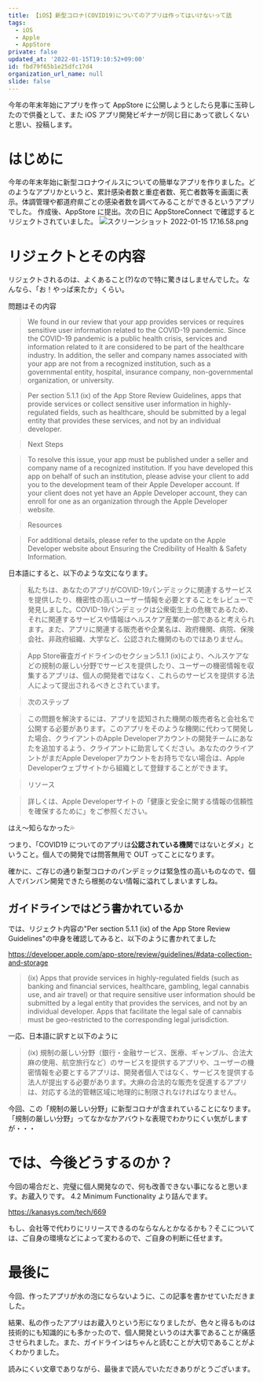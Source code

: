 ```yaml
---
title: 【iOS】新型コロナ(COVID19)についてのアプリは作ってはいけないって話
tags:
  - iOS
  - Apple
  - AppStore
private: false
updated_at: '2022-01-15T19:10:52+09:00'
id: fbd79f65b1e25dfc17d4
organization_url_name: null
slide: false
---
```

今年の年末年始にアプリを作って AppStore に公開しようとしたら見事に玉砕したので供養として、また iOS アプリ開発ビギナーが同じ目にあって欲しくないと思い、投稿します。

# はじめに
今年の年末年始に新型コロナウイルスについての簡単なアプリを作りました。どのようなアプリかというと、累計感染者数と重症者数、死亡者数等を画面に表示。体調管理や都道府県ごとの感染者数を調べてみることができるというアプリでした。
作成後、AppStore に提出。次の日に AppStoreConnect で確認するとリジェクトされていました。
![スクリーンショット 2022-01-15 17.16.58.png](https://qiita-image-store.s3.ap-northeast-1.amazonaws.com/0/707293/4f09951a-7da1-5a5f-3f32-67f3a0417100.png)


# リジェクトとその内容
リジェクトされるのは、よくあること(?)なので特に驚きはしませんでした。なんなら、「お！やっぱ来たか」くらい。

問題はその内容

>We found in our review that your app provides services or requires sensitive user information related to the COVID-19 pandemic. Since the COVID-19 pandemic is a public health crisis, services and information related to it are considered to be part of the healthcare industry. In addition, the seller and company names associated with your app are not from a recognized institution, such as a governmental entity, hospital, insurance company, non-governmental organization, or university. 

>Per section 5.1.1 (ix) of the App Store Review Guidelines, apps that provide services or collect sensitive user information in highly-regulated fields, such as healthcare, should be submitted by a legal entity that provides these services, and not by an individual developer. 

>Next Steps 

>To resolve this issue, your app must be published under a seller and company name of a recognized institution. If you have developed this app on behalf of such an institution, please advise your client to add you to the development team of their Apple Developer account. If your client does not yet have an Apple Developer account, they can enroll for one as an organization through the Apple Developer website.

>Resources

>For additional details, please refer to the update on the Apple Developer website about Ensuring the Credibility of Health & Safety Information.

日本語にすると、以下のような文になります。

>私たちは、あなたのアプリがCOVID-19パンデミックに関連するサービスを提供したり、機密性の高いユーザー情報を必要とすることをレビューで発見しました。COVID-19パンデミックは公衆衛生上の危機であるため、それに関連するサービスや情報はヘルスケア産業の一部であると考えられます。また、アプリに関連する販売者や企業名は、政府機関、病院、保険会社、非政府組織、大学など、公認された機関のものではありません。

>App Store審査ガイドラインのセクション5.1.1 (ix)により、ヘルスケアなどの規制の厳しい分野でサービスを提供したり、ユーザーの機密情報を収集するアプリは、個人の開発者ではなく、これらのサービスを提供する法人によって提出されるべきとされています。

>次のステップ 

>この問題を解決するには、アプリを認知された機関の販売者名と会社名で公開する必要があります。このアプリをそのような機関に代わって開発した場合、クライアントのApple Developerアカウントの開発チームにあなたを追加するよう、クライアントに助言してください。あなたのクライアントがまだApple Developerアカウントをお持ちでない場合は、Apple Developerウェブサイトから組織として登録することができます。

>リソース

>詳しくは、Apple Developerサイトの「健康と安全に関する情報の信頼性を確保するために」をご参照ください。

はえ〜知らなかった💦

つまり、「COVID19 についてのアプリは**公認されている機関**ではないとダメ」ということ。個人での開発では問答無用で OUT ってことになります。

確かに、ご存じの通り新型コロナのパンデミックは緊急性の高いものなので、個人でバンバン開発できたら根拠のない情報に溢れてしまいますしね。

## ガイドラインではどう書かれているか
では、リジェクト内容の"Per section 5.1.1 (ix) of the App Store Review Guidelines"の中身を確認してみると、以下のように書かれてました

https://developer.apple.com/app-store/review/guidelines/#data-collection-and-storage

>(ix) Apps that provide services in highly-regulated fields (such as banking and financial services, healthcare, gambling, legal cannabis use, and air travel) or that require sensitive user information should be submitted by a legal entity that provides the services, and not by an individual developer. Apps that facilitate the legal sale of cannabis must be geo-restricted to the corresponding legal jurisdiction.

一応、日本語に訳すと以下のように
>(ix) 規制の厳しい分野（銀行・金融サービス、医療、ギャンブル、合法大麻の使用、航空旅行など）のサービスを提供するアプリや、ユーザーの機密情報を必要とするアプリは、開発者個人ではなく、サービスを提供する法人が提出する必要があります。大麻の合法的な販売を促進するアプリは、対応する法的管轄区域に地理的に制限されなければなりません。

今回、この「規制の厳しい分野」に新型コロナが含まれていることになります。
「規制の厳しい分野」ってなかなかアバウトな表現でわかりにくい気がしますが・・・

# では、今後どうするのか？
今回の場合だと、完璧に個人開発なので、何も改善できない事になると思います。お蔵入りです。
4.2 Minimum Functionality より詰んでます。

https://kanasys.com/tech/669

もし、会社等で代わりにリリースできるのならなんとかなるかも？そこについては、ご自身の環境などによって変わるので、ご自身の判断に任せます。

# 最後に
今回、作ったアプリが水の泡にならないように、この記事を書かせていただきました。

結果、私の作ったアプリはお蔵入りという形になりましたが、色々と得るものは技術的にも知識的にも多かったので、個人開発というのは大事であることが痛感させられました。また、ガイドラインはちゃんと読むことが大切であることがよくわかりました。

読みにくい文章でありながら、最後まで読んでいただきありがとうございます。


